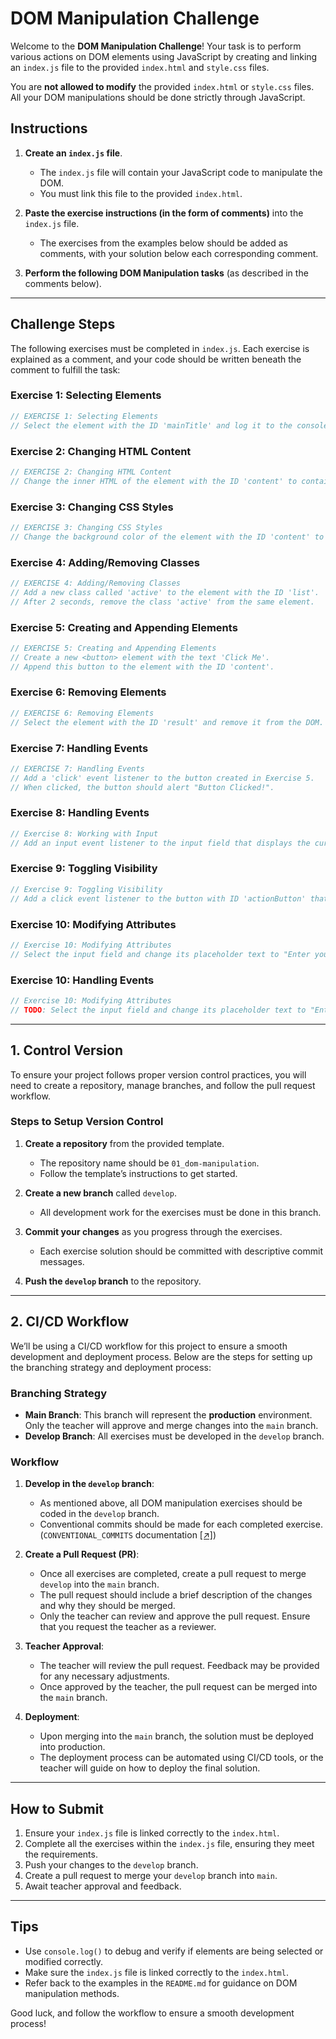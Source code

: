 # DOM Manipulation Challenge

Welcome to the **DOM Manipulation Challenge**! Your task is to perform various actions on DOM elements using JavaScript by creating and linking an `index.js` file to the provided `index.html` and `style.css` files.

You are **not allowed to modify** the provided `index.html` or `style.css` files. All your DOM manipulations should be done strictly through JavaScript.

## Instructions

1. **Create an `index.js` file**.

   - The `index.js` file will contain your JavaScript code to manipulate the DOM.
   - You must link this file to the provided `index.html`.

2. **Paste the exercise instructions (in the form of comments)** into the `index.js` file.

   - The exercises from the examples below should be added as comments, with your solution below each corresponding comment.

3. **Perform the following DOM Manipulation tasks** (as described in the comments below).

---

## Challenge Steps

The following exercises must be completed in `index.js`. Each exercise is explained as a comment, and your code should be written beneath the comment to fulfill the task:

### Exercise 1: Selecting Elements

```js
// EXERCISE 1: Selecting Elements
// Select the element with the ID 'mainTitle' and log it to the console.
```

### Exercise 2: Changing HTML Content

```js
// EXERCISE 2: Changing HTML Content
// Change the inner HTML of the element with the ID 'content' to contain a <p> tag with the text "Updated Content".
```

### Exercise 3: Changing CSS Styles

```js
// EXERCISE 3: Changing CSS Styles
// Change the background color of the element with the ID 'content' to 'lightgreen'.
```

### Exercise 4: Adding/Removing Classes

```js
// EXERCISE 4: Adding/Removing Classes
// Add a new class called 'active' to the element with the ID 'list'.
// After 2 seconds, remove the class 'active' from the same element.
```

### Exercise 5: Creating and Appending Elements

```js
// EXERCISE 5: Creating and Appending Elements
// Create a new <button> element with the text 'Click Me'.
// Append this button to the element with the ID 'content'.
```

### Exercise 6: Removing Elements

```js
// EXERCISE 6: Removing Elements
// Select the element with the ID 'result' and remove it from the DOM.
```

### Exercise 7: Handling Events

```js
// EXERCISE 7: Handling Events
// Add a 'click' event listener to the button created in Exercise 5.
// When clicked, the button should alert "Button Clicked!".
```

### Exercise 8: Handling Events

```js
// Exercise 8: Working with Input
// Add an input event listener to the input field that displays the current input value in the result div.
```

### Exercise 9: Toggling Visibility

```js
// Exercise 9: Toggling Visibility
// Add a click event listener to the button with ID 'actionButton' that toggles the visibility of the content div.
```

### Exercise 10: Modifying Attributes

```js
// Exercise 10: Modifying Attributes
// Select the input field and change its placeholder text to "Enter your name".
```

### Exercise 10: Handling Events

```js
// Exercise 10: Modifying Attributes
// TODO: Select the input field and change its placeholder text to "Enter your name"
```

---

## 1. Control Version

To ensure your project follows proper version control practices, you will need to create a repository, manage branches, and follow the pull request workflow.

### Steps to Setup Version Control

1. **Create a repository** from the provided template.

   - The repository name should be `01_dom-manipulation`.
   - Follow the template’s instructions to get started.

2. **Create a new branch** called `develop`.

   - All development work for the exercises must be done in this branch.

3. **Commit your changes** as you progress through the exercises.

   - Each exercise solution should be committed with descriptive commit messages.

4. **Push the `develop` branch** to the repository.

---

## 2. CI/CD Workflow

We’ll be using a CI/CD workflow for this project to ensure a smooth development and deployment process. Below are the steps for setting up the branching strategy and deployment process:

### Branching Strategy

- **Main Branch**: This branch will represent the **production** environment. Only the teacher will approve and merge changes into the `main` branch.
- **Develop Branch**: All exercises must be developed in the `develop` branch.

### Workflow

1. **Develop in the `develop` branch**:

   - As mentioned above, all DOM manipulation exercises should be coded in the `develop` branch.
   - Conventional commits should be made for each completed exercise. (`CONVENTIONAL_COMMITS` documentation [[↗]](./CONVENTIONAL_COMMITS.md))

2. **Create a Pull Request (PR)**:

   - Once all exercises are completed, create a pull request to merge `develop` into the `main` branch.
   - The pull request should include a brief description of the changes and why they should be merged.
   - Only the teacher can review and approve the pull request. Ensure that you request the teacher as a reviewer.

3. **Teacher Approval**:

   - The teacher will review the pull request. Feedback may be provided for any necessary adjustments.
   - Once approved by the teacher, the pull request can be merged into the `main` branch.

4. **Deployment**:
   - Upon merging into the `main` branch, the solution must be deployed into production.
   - The deployment process can be automated using CI/CD tools, or the teacher will guide on how to deploy the final solution.

---

## How to Submit

1. Ensure your `index.js` file is linked correctly to the `index.html`.
2. Complete all the exercises within the `index.js` file, ensuring they meet the requirements.
3. Push your changes to the `develop` branch.
4. Create a pull request to merge your `develop` branch into `main`.
5. Await teacher approval and feedback.

---

## Tips

- Use `console.log()` to debug and verify if elements are being selected or modified correctly.
- Make sure the `index.js` file is linked correctly to the `index.html`.
- Refer back to the examples in the `README.md` for guidance on DOM manipulation methods.

Good luck, and follow the workflow to ensure a smooth development process!
